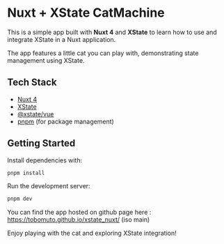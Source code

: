 # Nuxt + XState CatMachine

This is a simple app built with **Nuxt 4** and **XState** to learn how to use and integrate XState in a Nuxt application.

The app features a little cat you can play with, demonstrating state management using XState.

## Tech Stack
- [Nuxt 4](https://nuxt.com/)
- [XState](https://xstate.js.org/)
- [@xstate/vue](https://xstate.js.org/docs/packages/xstate-vue/)
- [pnpm](https://pnpm.io/) (for package management)

## Getting Started
Install dependencies with:

```sh
pnpm install
```

Run the development server:

```sh
pnpm dev
```

You can find the app hosted on github page here : https://tobomuto.github.io/xstate_nuxt/ (iso main)

Enjoy playing with the cat and exploring XState integration!
